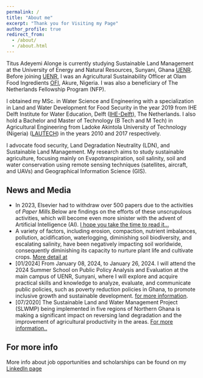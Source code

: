 ```yaml
---
permalink: /
title: "About me"
excerpt: "Thank you for Visiting my Page"
author_profile: true
redirect_from: 
  - /about/
  - /about.html
---
```


Titus Adeyemi Alonge is currently studying Sustainable Land Management at the University of Energy and Natural Resources, Sunyani, Ghana [UENR](https://uenr.edu.gh). Before joining [UENR](https://uenr.edu.gh), I was an Agricultural Sustainability Officer at Olam Food Ingredients [OFI](https://rb.gy/6t63vq), Akure, Nigeria. I was also a beneficiary of The Netherlands Fellowship Program (NFP).  

I obtained my MSc. in Water Science and Engineering with a specialization in Land and Water Development for Food Security in the year 2019 from IHE Delft Institute for Water Education, Delft ([IHE-Delft](https://www.un-ihe.org)), The Netherlands. I also hold a Bachelor and  Master of Technology (B Tech and M Tech) in Agricultural Engineering from Ladoke Akintola University of Technology (Nigeria) ([LAUTECH](https://www.lautech.edu.ng/)) in the years 2010 and 2017 respectively.

I advocate food security, Land Degradation Neutrality (LDN), and Sustainable Land Management. My research aims to study sustainable agriculture, focusing mainly on Evapotranspiration, soil salinity, soil and water conservation using remote sensing techniques (satellites, aircraft, and UAVs) and Geographical Information Science (GIS).


News and Media
------
* In 2023, Elsevier had to withdraw over 500 papers due to the activities of *Paper Mills*.Below are findings on the efforts of these unscrupulous activities,  which will become even more sinister with the advent of Artificial Intelligence (AI). [I hope you take the time to read it...](https://rb.gy/xqv7q6)
* A variety of factors, including erosion, compaction, nutrient imbalances, pollution, acidification, waterlogging, diminishing soil biodiversity, and escalating salinity, have been negatively impacting soil worldwide, consequently diminishing its capacity to nurture plant life and cultivate crops. [More detail at](https://www.bbc.com/future/bespoke/follow-the-food/why-soil-is-disappearing-from-farms/)
* [01/2024] From January 08, 2024, to January 26, 2024. I will attend the 2024 Summer School on Public Policy Analysis and Evaluation at the main campus of UENR, Sunyani, where I will explore and acquire practical skills and knowledge to analyze, evaluate, and communicate public policies, such as poverty reduction policies in Ghana, to promote inclusive growth and sustainable development. [for more information](https://uenr.edu.gh/uenr-hosts-summer-school-on-public-policy-and-evaluation-ssppe/).
* [07/2020] The Sustainable Land and Water Management Project (SLWMP) being implemented in five regions of Northern Ghana is making a significant impact on reversing land degradation and the improvement of agricultural productivity in the areas.  [For more information..](https://www.ghanaiantimes.com.gh/sustainable-land-water-management-project-in-northern-ghana-progressing-significantly)


For more info
------
More info about job opportunities and scholarships can be found on my [LinkedIn page](https://www.linkedin.com/in/titus-adeyemi-alonge)
